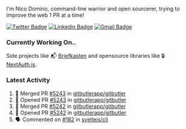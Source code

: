 
I'm Nico Domino, command-line warrior and open sourcerer, trying to improve the web 1 PR at a time!

[![Twitter Badge](https://img.shields.io/badge/-@ndom91-1ca0f1?style=flat-square&labelColor=1ca0f1&logo=twitter&logoColor=white&link=https://twitter.com/ndom91)](https://twitter.com/ndom91) [![Linkedin Badge](https://img.shields.io/badge/-ndom91-blue?style=flat-square&logo=Linkedin&logoColor=white&link=https://www.linkedin.com/in/ndom91/)](https://www.linkedin.com/in/ndom91/) [![Gmail Badge](https://img.shields.io/badge/-yo@ndo.dev-c14438?style=flat-square&logo=mail.ru&logoColor=white&link=mailto:yo@ndo.dev)](mailto:yo@ndo.dev)

### Currently Working On..

Side projects like 📬 [Briefkasten](https://briefkastenhq.com) and opensource libraries like 🔒 [NextAuth.js](https://github.com/nextauthjs/next-auth).

<!--START_SECTION_PROFILE_VIEWS:readme-info-->
<!--END_SECTION_PROFILE_VIEWS:readme-info-->

<!--START_SECTION_DAILY_COMMIT:readme-info-->
<!--END_SECTION_DAILY_COMMIT:readme-info-->

<!--START_SECTION_WEEKLY_COMMIT:readme-info-->
<!--END_SECTION_WEEKLY_COMMIT:readme-info-->

### Latest Activity

<!--START_SECTION:activity-->
1. 🎉 Merged PR [#5243](https://github.com/gitbutlerapp/gitbutler/pull/5243) in [gitbutlerapp/gitbutler](https://github.com/gitbutlerapp/gitbutler)
2. 💪 Opened PR [#5243](https://github.com/gitbutlerapp/gitbutler/pull/5243) in [gitbutlerapp/gitbutler](https://github.com/gitbutlerapp/gitbutler)
3. 🎉 Merged PR [#5242](https://github.com/gitbutlerapp/gitbutler/pull/5242) in [gitbutlerapp/gitbutler](https://github.com/gitbutlerapp/gitbutler)
4. 💪 Opened PR [#5242](https://github.com/gitbutlerapp/gitbutler/pull/5242) in [gitbutlerapp/gitbutler](https://github.com/gitbutlerapp/gitbutler)
5. 🗣 Commented on [#182](https://github.com/sveltejs/cli/issues/182#issuecomment-2425999616) in [sveltejs/cli](https://github.com/sveltejs/cli)
<!--END_SECTION:activity-->
